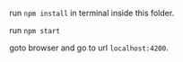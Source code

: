 run `npm install` in terminal inside this folder.

run `npm start`

goto browser and go to url `localhost:4200`.

